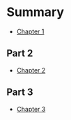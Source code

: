 # Summary

* [Chapter 1](chapter-1/README.md)

## Part 2

* [Chapter 2](chapter-2/README.md)

## Part 3

* [Chapter 3](chapter-3/README.md)
